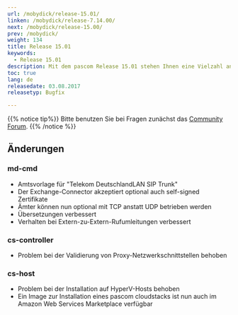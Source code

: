 ```yaml
---
url: /mobydick/release-15.01/
linken: /mobydick/release-7.14.00/
next: /mobydick/release-15.00/
prev: /mobydick/
weight: 134
title: Release 15.01
keywords:
  - Release 15.01
description: Mit dem pascom Release 15.01 stehen Ihnen eine Vielzahl an neuen Funtionen zur Verfügung.
toc: true
lang: de
releasedate: 03.08.2017
releasetyp: Bugfix

---
```


{{% notice tip%}}
Bitte benutzen Sie bei Fragen zunächst das [Community Forum](http://community.pascom.net/forum.php "Zu unserem Forum").
{{% /notice %}}

## Änderungen

### md-cmd
* Amtsvorlage für "Telekom DeutschlandLAN SIP Trunk"
* Der Exchange-Connector akzeptiert optional auch self-signed Zertifikate
* Ämter können nun optional mit TCP anstatt UDP betrieben werden
* Übersetzungen verbessert
* Verhalten bei Extern-zu-Extern-Rufumleitungen verbessert

### cs-controller
* Problem bei der Validierung von Proxy-Netzwerkschnittstellen behoben

### cs-host
* Problem bei der Installation auf HyperV-Hosts behoben
* Ein Image zur Installation eines pascom cloudstacks ist nun auch im Amazon Web Services Marketplace verfügbar
